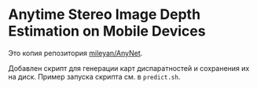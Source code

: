 # Anytime Stereo Image Depth Estimation on Mobile Devices
Это копия репозитория [mileyan/AnyNet](https://github.com/mileyan/AnyNet).

Добавлен скрипт для генерации карт диспаратностей и сохранения их на диск.
Пример запуска скрипта см. в `predict.sh`.
